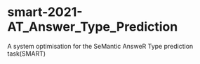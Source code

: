 # smart-2021-AT_Answer_Type_Prediction
A system optimisation for the SeMantic AnsweR Type prediction task(SMART)

